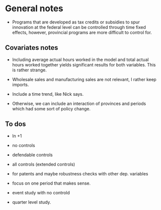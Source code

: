 # General notes

- Programs that are developed as tax credits or subsidies to spur innovation at the federal level can be controlled through time fixed effects, however, provincial programs are more difficult to control for.

## Covariates notes

- Including average actual hours worked in the model and total actual hours worked together yields significant results for both variables. This is rather strange. 

- Wholesale sales and manufacturing sales are not relevant, I rather keep imports. 

-  Include a time trend, like Nick says. 

-  Otherwise, we can include an interaction of provinces and periods which had some sort of policy change. 

## To dos

-  ln +1 

- no controls
- defendable controls

- all controls (extended controls)

-  for patents  and maybe robustness checks with other dep. variables

- focus on one period that makes sense. 

- event study with no controld

- quarter level study. 

